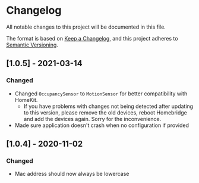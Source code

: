 # Changelog
All notable changes to this project will be documented in this file.

The format is based on [Keep a Changelog](https://keepachangelog.com/en/1.0.0/),
and this project adheres to [Semantic Versioning](https://semver.org/spec/v2.0.0.html).

## [1.0.5] - 2021-03-14
### Changed
- Changed `OccupancySensor` to `MotionSensor` for better compatibility with HomeKit. 
    - If you have problems with changes not being detected after updating to this version, please remove the old devices, reboot Homebridge and add the devices again. Sorry for the inconvenience. 
- Made sure application doesn't crash when no configuration if provided

## [1.0.4] - 2020-11-02
### Changed
- Mac address should now always be lowercase